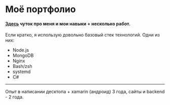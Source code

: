 # Моё портфолио
#### [Здесь](https://goo.su/1kBd) чуток про меня и мои навыки + несколько работ.
Если кратко, я использую довольно базовый стек технологий. Одни из них:
* Node.js
* MongoDB
* Nginx
* Bash/zsh
* systemd
* C#
---
Опыт в написании десктопа + xamarin (андроид) 3 года, сайты и backend - 2 года.
